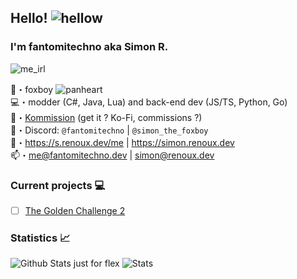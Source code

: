 ## Hello! ![hellow](https://cdn.discordapp.com/emojis/438755742627921920.webp?size=32&quality=lossless)
### I'm fantomitechno aka Simon R.
![me_irl](https://cdn.discordapp.com/emojis/1024790523833237514.webp?size=96&quality=lossless)

🦊・foxboy ![panheart](https://cdn.discordapp.com/emojis/1021079224154595418.webp?size=16&quality=lossless)\
💻・modder (C#, Java, Lua) and back-end dev (JS/TS, Python, Go)\
💸・[Kommission](https://s.renoux.dev/commissions) (get it ? Ko-Fi, commissions ?) \
🥼・Discord: `@fantomitechno` | `@simon_the_foxboy`\
🔗・https://s.renoux.dev/me | https://simon.renoux.dev \
📫・[me@fantomitechno.dev](mailto:me@fantomitechno.dev) | [simon@renoux.dev](mailto:simon@renoux.dev)

### Current projects 💻
- [ ] [The Golden Challenge 2](https://simon.renoux.dev/projects/tgc)

### Statistics 📈
![Github Stats just for flex](https://github-readme-stats.vercel.app/api?username=fantomitechno&show_icons=true&theme=cobalt&count_private=true)
![Stats](https://github-readme-stats.vercel.app/api/top-langs/?username=fantomitechno&layout=compact&theme=outrun)
